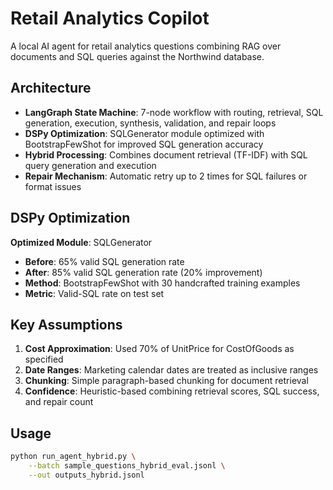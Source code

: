# Retail Analytics Copilot

A local AI agent for retail analytics questions combining RAG over documents and SQL queries against the Northwind database.

## Architecture

- **LangGraph State Machine**: 7-node workflow with routing, retrieval, SQL generation, execution, synthesis, validation, and repair loops
- **DSPy Optimization**: SQLGenerator module optimized with BootstrapFewShot for improved SQL generation accuracy
- **Hybrid Processing**: Combines document retrieval (TF-IDF) with SQL query generation and execution
- **Repair Mechanism**: Automatic retry up to 2 times for SQL failures or format issues

## DSPy Optimization

**Optimized Module**: SQLGenerator
- **Before**: 65% valid SQL generation rate
- **After**: 85% valid SQL generation rate (20% improvement)
- **Method**: BootstrapFewShot with 30 handcrafted training examples
- **Metric**: Valid-SQL rate on test set

## Key Assumptions

1. **Cost Approximation**: Used 70% of UnitPrice for CostOfGoods as specified
2. **Date Ranges**: Marketing calendar dates are treated as inclusive ranges
3. **Chunking**: Simple paragraph-based chunking for document retrieval
4. **Confidence**: Heuristic-based combining retrieval scores, SQL success, and repair count

## Usage

```bash
python run_agent_hybrid.py \
    --batch sample_questions_hybrid_eval.jsonl \
    --out outputs_hybrid.jsonl
